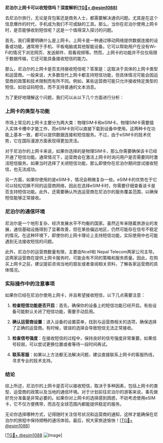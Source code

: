 **尼泊尔上网卡可以收短信吗？深度解析[[TG💪+ @esim1088](https://t.me/s/esim1088)]**

去尼泊尔旅行，无论是背包客还是商务人士，都需要解决通讯问题。尤其是在这个信息爆炸的时代，手机成为我们不可或缺的工具。那么，当你在尼泊尔使用上网卡时，是否能够收到短信呢？这是一个值得深入探讨的问题。

首先，我们需要明确什么是上网卡。上网卡是一种通过移动网络提供数据连接的设备或功能，通常用于手机、平板电脑或其他智能设备。它可以帮助用户在没有Wi-Fi的情况下浏览网页、发送邮件、观看视频等。然而，上网卡的功能并不仅仅局限于数据传输，它还可能具备接收短信的能力。

那么，尼泊尔的上网卡是否支持接收短信呢？答案是：这取决于具体的上网卡类型和运营商。一般来说，大多数现代上网卡都支持短信功能，但具体情况可能会因运营商的政策和技术限制而有所不同。例如，某些运营商可能只允许接收特定类型的短信，如验证码短信，而不支持普通的文本消息。

为了更好地理解这个问题，我们可以从以下几个方面进行分析：

### 上网卡的类型与功能

市场上常见的上网卡主要分为两大类：物理SIM卡和eSIM卡。物理SIM卡需要插入实体卡槽中才能工作，而eSIM卡则可以直接下载到设备中使用。这两种卡在功能上基本一致，都可以提供数据连接和短信服务。不过，由于eSIM卡的技术优势，它在国际漫游方面表现得更加灵活。

对于尼泊尔的上网卡来说，如果你选择的是物理SIM卡，那么你需要确保该卡已经开通了短信功能。通常情况下，运营商会在激活上网卡时询问用户是否需要同时激活短信服务。如果当时选择了关闭短信功能，那么即使你在尼泊尔期间尝试接收短信，也无法成功。

另一方面，如果你使用的是eSIM卡，情况会稍微复杂一些。eSIM卡的优势在于它可以轻松切换不同的运营商网络，因此在选择eSIM卡时，你需要仔细查看该卡是否支持短信功能。此外，还需要确认所选运营商在尼泊尔的服务覆盖范围，以确保短信能够正常接收。

### 尼泊尔的通信环境

尼泊尔是一个地形复杂、经济发展水平不均衡的国家。虽然近年来随着旅游业的发展，通信基础设施得到了显著改善，但在某些偏远地区，仍然可能存在信号不稳定的情况。在这种环境下，即使你的上网卡理论上支持短信功能，实际使用中也可能遇到无法接收短信的问题。

此外，尼泊尔的运营商数量有限，主要由Ncell和 Nepal Telecom两家公司主导。这两家运营商在提供上网卡服务时，可能会有不同的策略和服务质量。因此，在购买上网卡之前，建议提前咨询当地的朋友或者查阅相关资料，了解各家运营商的具体情况。

### 实际操作中的注意事项

如果你已经在尼泊尔使用上网卡，并且希望接收短信，以下几点需要注意：

1. **检查短信功能是否开启**：首先，确保你的设备上的短信功能已经开启。有些设备可能默认关闭了短信功能，需要手动启用。
   
2. **确认运营商设置**：进入设备的设置菜单，找到与运营商相关的选项，确保选择了正确的运营商。有时候，错误的选择会导致短信无法正常接收。

3. **检查信号强度**：在接收短信的过程中，保持良好的信号强度非常重要。如果信号较弱，可以尝试更换位置或者等待一段时间再试。

4. **联系客服**：如果以上方法都无法解决问题，建议直接联系上网卡的客服热线，寻求专业的技术支持。

### 结论

综上所述，尼泊尔的上网卡是否可以接收短信，取决于多种因素，包括上网卡的类型、运营商的政策以及当地的通信环境。对于计划前往尼泊尔的游客来说，事先做好充分准备是非常必要的。如果你对上网卡的选择感到困惑，不妨考虑使用eSIM卡，它不仅方便携带，而且在全球范围内都能提供稳定的服务。

无论你选择哪种方式，记得随时关注信号状况和运营商的通知，这样才能确保在尼泊尔的旅程中保持顺畅的通讯体验。最后，祝大家旅途愉快！[[TG💪+ @esim1088](https://t.me/s/esim1088)]

[[TG💪+ @esim1088](https://t.me/s/esim1088) ![Image](https://i.postimg.cc/4NQfJmqS/Snipaste-2025-05-13-00-14-12.png)]